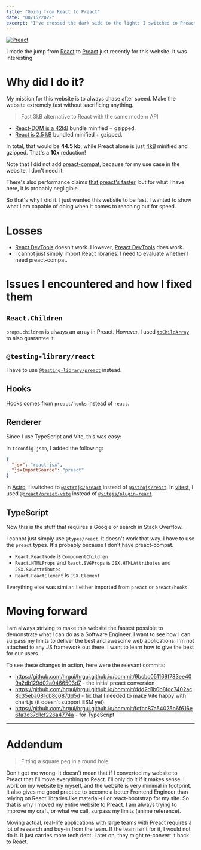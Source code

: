 ```yaml
---
title: "Going from React to Preact"
date: "08/15/2022"
excerpt: "I've crossed the dark side to the light: I switched to Preact for this website only. I still will develop websites and web apps in React though."
---
```


<a href="https://preactjs.com/" target="__blank">
  <div class="aspect-w-16 aspect-h-9 p-4 bg-[#673ab8]">
    <div class="flex items-center justify-center">
      <img class="w-3/4 h-auto max-h-16 sm:max-h-32" src="/images/blog/preact.svg" alt="Preact">
    </div>
  </div>
</a>

I made the jump from [React](https://reactjs.org/) to [Preact](https://preactjs.com/) just recently for this website. It was interesting.

# Why did I do it?

My mission for this website is to always chase after speed. Make the website extremely fast without sacrificing anything.

> Fast 3kB alternative to React with the same modern API

- [React-DOM is a 42kB](https://bundlephobia.com/package/react-dom@18.2.0) bundle minified + gzipped.
- [React is 2.5 kB](https://bundlephobia.com/package/react@18.2.0) bundled minified + gzipped.

In total, that would be **44.5 kb**, while Preact alone is just [4kB](https://bundlephobia.com/package/preact@10.10.2) minified and gzipped. That's a **10x** reduction!

Note that I did not add [preact-compat](https://preactjs.com/guide/v10/switching-to-preact/), because for my use case in the website, I don't need it.

There's also performance claims [that preact's faster](https://javascript.plainenglish.io/i-built-the-same-app-with-react-and-preact-here-are-the-differences-b0da382a6f72), but for what I have here, it is probably negligible.

So that's why I did it. I just wanted this website to be fast. I wanted to show what I am capable of doing when it comes to reaching out for speed.

# Losses

- [React DevTools](https://www.npmjs.com/package/react-devtools) doesn't work. However, [Preact DevTools](https://preactjs.github.io/preact-devtools/) does work.
- I cannot just simply import React libraries. I need to evaluate whether I need preact-compat.

# Issues I encountered and how I fixed them

## `React.Children`

`props.children` is always an array in Preact. However, I used [`toChildArray`](https://preactjs.com/guide/v10/api-reference/#tochildarray) to also guarantee it.

## `@testing-library/react`

I have to use [`@testing-library/preact`](https://preactjs.com/guide/v10/preact-testing-library/) instead.

## Hooks

Hooks comes from `preact/hooks` instead of `react`.

## Renderer

Since I use TypeScript and Vite, this was easy:

In `tsconfig.json`, I added the following:

```json
{
  "jsx": "react-jsx",
  "jsxImportSource": "preact"
}
```

In [Astro](https://astro.build/), I switched to [`@astrojs/preact`](https://www.npmjs.com/package/@astrojs/preact) instead of [`@astrojs/react`](https://www.npmjs.com/package/@astrojs/react).
In [vitest](https://vitest.dev/), I used [`@preact/preset-vite`](https://www.npmjs.com/package/@preact/preset-vite) instead of [`@vitejs/plugin-react`](https://www.npmjs.com/package/@vitejs/plugin-react).

## TypeScript

Now this is the stuff that requires a Google or search in Stack Overflow.

I cannot just simply use `@types/react`. It doesn't work that way. I have to use the `preact` types. It's probably because I don't have preact-compat.

- `React.ReactNode` is `ComponentChildren`
- `React.HTMLProps` and `React.SVGProps` is `JSX.HTMLAttributes` and `JSX.SVGAttributes`
- `React.ReactElement` is `JSX.Element`

Everything else was similar. I either imported from `preact` or `preact/hooks`.

# Moving forward

I am always striving to make this website the fastest possible to demonstrate what I can do as a Software Engineer. I want to see how I can surpass my limits to deliver the best and awesome web applications. I'm not attached to any JS framework out there. I want to learn how to give the best for our users.

To see these changes in action, here were the relevant commits:

- https://github.com/hrgui/hrgui.github.io/commit/9bcbc051169f783ee409a2db129d02a0466503d7 - the initial preact conversion
- https://github.com/hrgui/hrgui.github.io/commit/ddd2d1b0b8fdc7402ac8c35eba081cb8c687dd5d - fix that I needed to make Vite happy with chart.js (it doesn't support ESM yet)
- https://github.com/hrgui/hrgui.github.io/commit/fcfbc87a54025b6f616e6fa3d37d1cf226a4774a - for TypeScript

---

# Addendum

> Fitting a square peg in a round hole.

Don't get me wrong. It doesn't mean that if I converted my website to Preact that I'll move everything to React. I'll only do it if it makes sense. I work on my website by myself, and the website is very minimal in footprint. It also gives me good practice to become a better Frontend Engineer than relying on React libraries like material-ui or react-bootstrap for my site. So that is why I moved my entire website to Preact. I am always trying to improve my craft, or what we call, surpass my limits (anime reference).

Moving actual, real-life applications with large teams with Preact requires a lot of research and buy-in from the team. If the team isn't for it, I would not do it. It just carries more tech debt. Later on, they might re-convert it back to React.
